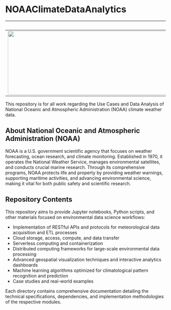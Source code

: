 # NOAAClimateDataAnalytics

NOAA             |X|  Data Analytics
:-------------------------:|:-------------------------:|:-------------------------:
  <img src="https://cdn.oceanservice.noaa.gov/oceanserviceprod/facts/noaa-emblem-rgb-2022.png" width="1500" height="200" />  |  <img src="https://content.presentermedia.com/files/clipart/00033000/33230/handshake_800_wht.jpg" width="400" height="70" />  | <img src="https://cdn-icons-png.flaticon.com/512/6114/6114221.png" width="800" height="200" />

This repository is for all work regarding the Use Cases and Data Analysis of National Oceanic and Atmospheric Administration (NOAA) climate weather data. 

## About National Oceanic and Atmospheric Administration (NOAA)

NOAA is a U.S. government scientific agency that focuses on weather forecasting, ocean research, and climate monitoring. Established in 1970, it operates the National Weather Service, manages environmental satellites, and conducts crucial marine research. Through its comprehensive programs, NOAA protects life and property by providing weather warnings, supporting maritime activities, and advancing environmental science, making it vital for both public safety and scientific research.

## Repository Contents

This repository aims to provide Jupyter notebooks, Python scripts, and other materials focused on environmental data science workflows:

- Implementation of RESTful APIs and protocols for meteorological data acquisition and ETL processes
- Cloud storage, access, compute, and data transfer
- Serverless computing and containerization
- Distributed computing frameworks for large-scale environmental data processing
- Advanced geospatial visualization techniques and interactive analytics dashboards
- Machine learning algorithms optimized for climatological pattern recognition and prediction
- Case studies and real-world examples

Each directory contains comprehensive documentation detailing the technical specifications, dependencies, and implementation methodologies of the respective modules.
